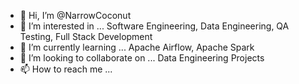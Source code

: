 - 👋 Hi, I’m @NarrowCoconut
- 👀 I’m interested in ... Software Engineering, Data Engineering, QA Testing, Full Stack Development
- 🌱 I’m currently learning ... Apache Airflow, Apache Spark
- 💞️ I’m looking to collaborate on ... Data Engineering Projects
- 📫 How to reach me ...

<!---
NarrowCoconut/NarrowCoconut is a ✨ special ✨ repository because its `README.md` (this file) appears on your GitHub profile.
You can click the Preview link to take a look at your changes.
--->

